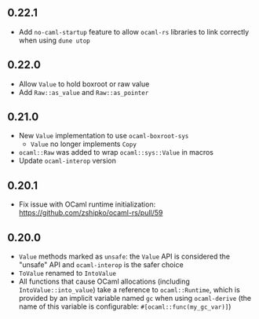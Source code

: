 ## 0.22.1

- Add `no-caml-startup` feature to allow `ocaml-rs` libraries to link
  correctly when using `dune utop`

## 0.22.0

- Allow `Value` to hold boxroot or raw value
- Add `Raw::as_value` and `Raw::as_pointer`

## 0.21.0

- New `Value` implementation to use `ocaml-boxroot-sys`
  * `Value` no longer implements `Copy`
- `ocaml::Raw` was added to wrap `ocaml::sys::Value` in macros
- Update `ocaml-interop` version

## 0.20.1

- Fix issue with OCaml runtime initialization: https://github.com/zshipko/ocaml-rs/pull/59

## 0.20.0

- `Value` methods marked as `unsafe`: the `Value` API is considered the "unsafe" API and `ocaml-interop` is the safer choice
- `ToValue` renamed to `IntoValue`
- All functions that cause OCaml allocations (including `IntoValue::into_value`) take a reference to `ocaml::Runtime`, which is provided by
  an implicit variable named `gc` when using `ocaml-derive` (the name of this variable is configurable: `#[ocaml::func(my_gc_var)]`)
